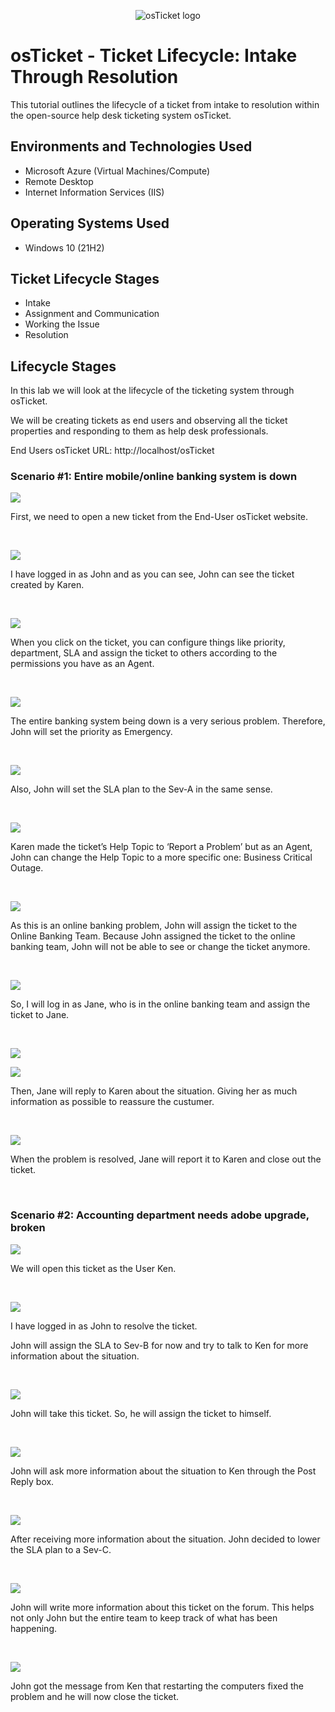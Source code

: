 <p align="center">
<img src="https://i.imgur.com/Clzj7Xs.png" alt="osTicket logo"/>
</p>

<h1>osTicket - Ticket Lifecycle: Intake Through Resolution</h1>
This tutorial outlines the lifecycle of a ticket from intake to resolution within the open-source help desk ticketing system osTicket.<br />

<h2>Environments and Technologies Used</h2>

- Microsoft Azure (Virtual Machines/Compute)
- Remote Desktop
- Internet Information Services (IIS)

<h2>Operating Systems Used </h2>

- Windows 10</b> (21H2)

<h2>Ticket Lifecycle Stages</h2>

- Intake
- Assignment and Communication
- Working the Issue
- Resolution

<h2>Lifecycle Stages</h2>
<p>
  In this lab we will look at the lifecycle of the ticketing system through osTicket.  
</p>
<p>
  We will be creating tickets as end users and observing all the ticket properties and responding to them as help desk professionals. 
</p>
<p>
  End Users osTicket URL: http://localhost/osTicket  
</p>

<h3>Scenario #1: Entire mobile/online banking system is down </h3>

<p>
<img src="https://imgur.com/uGvJymQ.png"/>
</p>
<p>
First, we need to open a new ticket from the End-User osTicket website.  
</p>
<br />

<p>
<img src="https://imgur.com/dApKSth.png"/>
</p>
<p>
I have logged in as John and as you can see, John can see the ticket created by Karen. 
</p>
<br />

<p>
<img src="https://imgur.com/KHnIKlg.png"/>
</p>
<p>
When you click on the ticket, you can configure things like priority, department, SLA and assign the ticket to others according to the permissions you have as an Agent. 
</p>
<br />

<p>
<img src="https://imgur.com/xjxkgCp.png"/>
</p>
<p>
The entire banking system being down is a very serious problem. Therefore, John will set the priority as Emergency. 
</p>
<br />

<p>
<img src="https://imgur.com/Qt9hzIx.png"/>
</p>
<p>
Also, John will set the SLA plan to the Sev-A in the same sense.  
</p>
<br />

<p>
<img src="https://imgur.com/6Wy8BAux.png"/>
</p>
<p>
Karen made the ticket’s Help Topic to ‘Report a Problem’ but as an Agent, John can change the Help Topic to a more specific one: Business Critical Outage.
</p>
<br />

<p>
<img src="https://imgur.com/PQl85EL.png"/>
</p>
<p>
As this is an online banking problem, John will assign the ticket to the Online Banking Team. Because John assigned the ticket to the online banking team, John will not be able to see or change the ticket anymore.  
</p>
<br />

<p>
<img src="https://imgur.com/8LL2FKw.png"/>
</p>
<p>
So, I will log in as Jane, who is in the online banking team and assign the ticket to Jane. 
</p>
<br />

<p>
<img src="https://imgur.com/3N4ZOVv.png"/>
</p>
<p>
 <img src= "https://imgur.com/ftmX5t3.png"/>
</p>
<p>
Then, Jane will reply to Karen about the situation. Giving her as much information as possible to reassure the custumer.
</p>
<br />

<p>
<img src="https://imgur.com/r9jf0kN.png"/>
</p>
<p>
When the problem is resolved, Jane will report it to Karen and close out the ticket. 
</p>
<br />

<h3>Scenario #2: Accounting department needs adobe upgrade, broken </h3>

<p>
<img src="https://imgur.com/yyP3prk.png"/>
</p>
<p>
We will open this ticket as the User Ken. 
</p>
<br />

<p>
<img src="https://imgur.com/peZMQIV.png"/>
</p>
<p>
I have logged in as John to resolve the ticket. 
</p>
<p>
  John will assign the SLA to Sev-B for now and try to talk to Ken for more information about the situation. 
</p>
<br />

<p>
<img src="https://imgur.com/Fj5Eohl.png"/>
</p>
<p>
John will take this ticket. So, he will assign the ticket to himself. 
</p>
<br />

<p>
<img src="https://imgur.com/7NM0p1w.png"/>
</p>
<p>
John will ask more information about the situation to Ken through the Post Reply box. 
</p>
<br />

<p>
<img src="https://imgur.com/9kDhQ70.png"/>
</p>
<p>
After receiving more information about the situation. John decided to lower the SLA plan to a Sev-C. 
</p>
<br />

<p>
<img src="https://imgur.com/MiYCoFj.png"/>
</p>
<p>
John will write more information about this ticket on the forum. This helps not only John but the entire team to keep track of what has been happening.
</p>
<br />

<p>
<img src="https://imgur.com/3v71aUV.png"/>
</p>
<p>
John got the message from Ken that restarting the computers fixed the problem and he will now close the ticket.  
</p>
<br />

